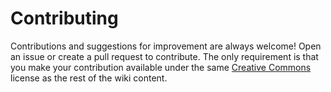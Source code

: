 # Contributing
Contributions and suggestions for improvement are always welcome! Open an issue or create
a pull request to contribute. The only requirement is that you make your contribution
available under the same [Creative Commons](https://creativecommons.org/licenses/by-sa/4.0/legalcode) 
license as the rest of the wiki content.